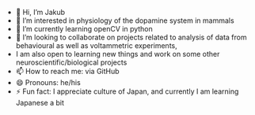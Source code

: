 - 👋 Hi, I’m Jakub
- 👀 I’m interested in physiology of the dopamine system in mammals
- 🌱 I’m currently learning openCV in python
- 💞️ I’m looking to collaborate on projects related to analysis of data from behavioural as well as voltammetric experiments,
- I am also open to learning new things and work on some other neuroscientific/biological projects
- 📫 How to reach me: via GitHub
- 😄 Pronouns: he/his
- ⚡ Fun fact: I appreciate culture of Japan, and currently I am learning Japanese a bit

<!---
jbilnicki/jbilnicki is a ✨ special ✨ repository because its `README.md` (this file) appears on your GitHub profile.
You can click the Preview link to take a look at your changes.
--->
